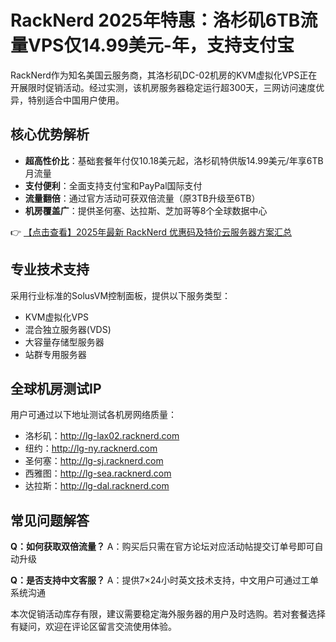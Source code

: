 # RackNerd 2025年特惠：洛杉矶6TB流量VPS仅14.99美元-年，支持支付宝

RackNerd作为知名美国云服务商，其洛杉矶DC-02机房的KVM虚拟化VPS正在开展限时促销活动。经过实测，该机房服务器稳定运行超300天，三网访问速度优异，特别适合中国用户使用。

## 核心优势解析

- **超高性价比**：基础套餐年付仅10.18美元起，洛杉矶特供版14.99美元/年享6TB月流量
- **支付便利**：全面支持支付宝和PayPal国际支付
- **流量翻倍**：通过官方活动可获双倍流量（原3TB升级至6TB）
- **机房覆盖广**：提供圣何塞、达拉斯、芝加哥等8个全球数据中心

👉 [【点击查看】2025年最新 RackNerd 优惠码及特价云服务器方案汇总](https://bit.ly/Rack_Nerd)

## 专业技术支持

采用行业标准的SolusVM控制面板，提供以下服务类型：
- KVM虚拟化VPS
- 混合独立服务器(VDS)
- 大容量存储型服务器
- 站群专用服务器

## 全球机房测试IP

用户可通过以下地址测试各机房网络质量：
- 洛杉矶：http://lg-lax02.racknerd.com  
- 纽约：http://lg-ny.racknerd.com  
- 圣何塞：http://lg-sj.racknerd.com  
- 西雅图：http://lg-sea.racknerd.com  
- 达拉斯：http://lg-dal.racknerd.com  

## 常见问题解答

**Q：如何获取双倍流量？**
A：购买后只需在官方论坛对应活动帖提交订单号即可自动升级

**Q：是否支持中文客服？**
A：提供7×24小时英文技术支持，中文用户可通过工单系统沟通

本次促销活动库存有限，建议需要稳定海外服务器的用户及时选购。若对套餐选择有疑问，欢迎在评论区留言交流使用体验。